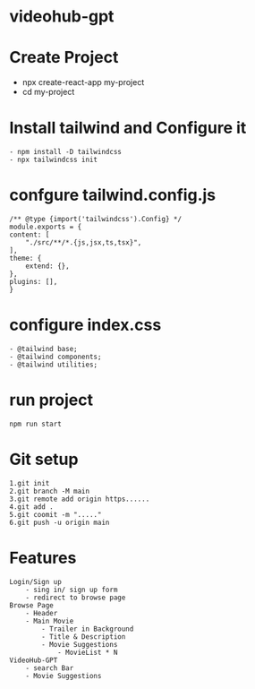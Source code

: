 # videohub-gpt

# Create Project

-   npx create-react-app my-project
-   cd my-project

# Install tailwind and Configure it

    - npm install -D tailwindcss
    - npx tailwindcss init

# confgure tailwind.config.js

    /** @type {import('tailwindcss').Config} */
    module.exports = {
    content: [
        "./src/**/*.{js,jsx,ts,tsx}",
    ],
    theme: {
        extend: {},
    },
    plugins: [],
    }

# configure index.css

    - @tailwind base;
    - @tailwind components;
    - @tailwind utilities;

# run project

    npm run start

# Git setup

    1.git init
    2.git branch -M main
    3.git remote add origin https......
    4.git add .
    5.git coomit -m "....."
    6.git push -u origin main

# Features

    Login/Sign up
        - sing in/ sign up form
        - redirect to browse page
    Browse Page
        - Header
        - Main Movie
            - Trailer in Background
            - Title & Description
            - Movie Suggestions
                - MovieList * N
    VideoHub-GPT
        - search Bar
        - Movie Suggestions
